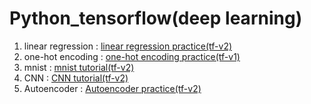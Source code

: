 # Python_tensorflow(deep learning) 

1. linear regression : <a href="https://github.com/kimTH65/Python_tensorflow/blob/main/linearRegression.ipynb">linear regression practice(tf-v2)</a> 
2. one-hot encoding : <a href="https://github.com/kimTH65/Python_tensorflow/blob/main/oneHotEncording.ipynb">one-hot encoding practice(tf-v1)</a> 
3. mnist : <a href="https://github.com/kimTH65/Python_tensorflow/blob/main/mNist.ipynb">mnist tutorial(tf-v2)</a> 
4. CNN : <a href="https://github.com/kimTH65/Python_tensorflow/blob/main/CNN.ipynb">CNN tutorial(tf-v2)</a>
4. Autoencoder : <a href="https://github.com/kimTH65/Python_tensorflow/blob/main/Autoencoder.ipynb">Autoencoder practice(tf-v2)</a>
